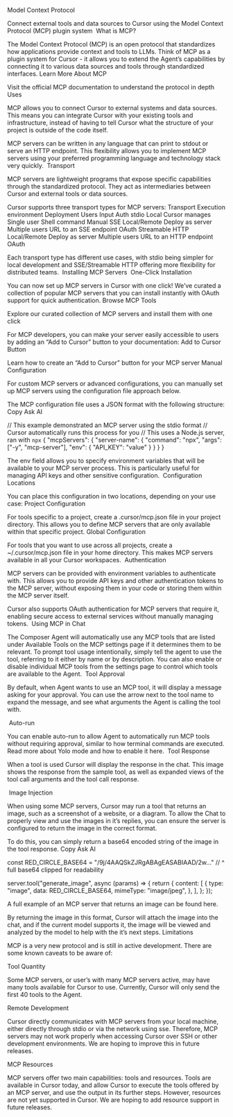 Model Context Protocol

Connect external tools and data sources to Cursor using the Model Context Protocol (MCP) plugin system
​
What is MCP?

The Model Context Protocol (MCP) is an open protocol that standardizes how applications provide context and tools to LLMs. Think of MCP as a plugin system for Cursor - it allows you to extend the Agent’s capabilities by connecting it to various data sources and tools through standardized interfaces.
Learn More About MCP

Visit the official MCP documentation to understand the protocol in depth
​
Uses

MCP allows you to connect Cursor to external systems and data sources. This means you can integrate Cursor with your existing tools and infrastructure, instead of having to tell Cursor what the structure of your project is outside of the code itself.

MCP servers can be written in any language that can print to stdout or serve an HTTP endpoint. This flexibility allows you to implement MCP servers using your preferred programming language and technology stack very quickly.
​
Transport

MCP servers are lightweight programs that expose specific capabilities through the standardized protocol. They act as intermediaries between Cursor and external tools or data sources.

Cursor supports three transport types for MCP servers:
Transport	Execution environment	Deployment	Users	Input	Auth
stdio	Local	Cursor manages	Single user	Shell command	Manual
SSE	Local/Remote	Deploy as server	Multiple users	URL to an SSE endpoint	OAuth
Streamable HTTP	Local/Remote	Deploy as server	Multiple users	URL to an HTTP endpoint	OAuth

Each transport type has different use cases, with stdio being simpler for local development and SSE/Streamable HTTP offering more flexibility for distributed teams.
​
Installing MCP Servers
​
One-Click Installation

You can now set up MCP servers in Cursor with one click! We’ve curated a collection of popular MCP servers that you can install instantly with OAuth support for quick authentication.
Browse MCP Tools

Explore our curated collection of MCP servers and install them with one click

For MCP developers, you can make your server easily accessible to users by adding an “Add to Cursor” button to your documentation:
Add to Cursor Button

Learn how to create an “Add to Cursor” button for your MCP server
​
Manual Configuration

For custom MCP servers or advanced configurations, you can manually set up MCP servers using the configuration file approach below.

The MCP configuration file uses a JSON format with the following structure:
Copy
Ask AI

// This example demonstrated an MCP server using the stdio format
// Cursor automatically runs this process for you
// This uses a Node.js server, ran with `npx`
{
  "mcpServers": {
    "server-name": {
      "command": "npx",
      "args": ["-y", "mcp-server"],
      "env": {
        "API_KEY": "value"
      }
    }
  }
}

The env field allows you to specify environment variables that will be available to your MCP server process. This is particularly useful for managing API keys and other sensitive configuration.
​
Configuration Locations

You can place this configuration in two locations, depending on your use case:
Project Configuration

For tools specific to a project, create a .cursor/mcp.json file in your project directory. This allows you to define MCP servers that are only available within that specific project.
Global Configuration

For tools that you want to use across all projects, create a ~/.cursor/mcp.json file in your home directory. This makes MCP servers available in all your Cursor workspaces.
​
Authentication

MCP servers can be provided with environment variables to authenticate with. This allows you to provide API keys and other authentication tokens to the MCP server, without exposing them in your code or storing them within the MCP server itself.

Cursor also supports OAuth authentication for MCP servers that require it, enabling secure access to external services without manually managing tokens.
​
Using MCP in Chat

The Composer Agent will automatically use any MCP tools that are listed under Available Tools on the MCP settings page if it determines them to be relevant. To prompt tool usage intentionally, simply tell the agent to use the tool, referring to it either by name or by description. You can also enable or disable individual MCP tools from the settings page to control which tools are available to the Agent.
​
Tool Approval

By default, when Agent wants to use an MCP tool, it will display a message asking for your approval. You can use the arrow next to the tool name to expand the message, and see what arguments the Agent is calling the tool with.

​
Auto-run

You can enable auto-run to allow Agent to automatically run MCP tools without requiring approval, similar to how terminal commands are executed. Read more about Yolo mode and how to enable it here.
​
Tool Response

When a tool is used Cursor will display the response in the chat. This image shows the response from the sample tool, as well as expanded views of the tool call arguments and the tool call response.

​
Image Injection

When using some MCP servers, Cursor may run a tool that returns an image, such as a screenshot of a website, or a diagram. To allow the Chat to properly view and use the images in it’s replies, you can ensure the server is configured to return the image in the correct format.

To do this, you can simply return a base64 encoded string of the image in the tool response.
Copy
Ask AI

const RED_CIRCLE_BASE64 = "/9j/4AAQSkZJRgABAgEASABIAAD/2w..." 
// ^ full base64 clipped for readability

server.tool("generate_image", async (params) => {
  return {
    content: [
      {
        type: "image",
        data: RED_CIRCLE_BASE64,
        mimeType: "image/jpeg",
      },
    ],
  };
});

A full example of an MCP server that returns an image can be found here.

By returning the image in this format, Cursor will attach the image into the chat, and if the current model supports it, the image will be viewed and analyzed by the model to help with the it’s next steps.
​
Limitations

MCP is a very new protocol and is still in active development. There are some known caveats to be aware of:

Tool Quantity

Some MCP servers, or user’s with many MCP servers active, may have many tools available for Cursor to use. Currently, Cursor will only send the first 40 tools to the Agent.

Remote Development

Cursor directly communicates with MCP servers from your local machine, either directly through stdio or via the network using sse. Therefore, MCP servers may not work properly when accessing Cursor over SSH or other development environments. We are hoping to improve this in future releases.

MCP Resources

MCP servers offer two main capabilities: tools and resources. Tools are available in Cursor today, and allow Cursor to execute the tools offered by an MCP server, and use the output in its further steps. However, resources are not yet supported in Cursor. We are hoping to add resource support in future releases.